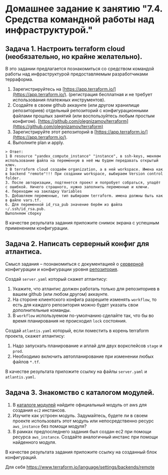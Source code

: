 # Домашнее задание к занятию "7.4. Средства командной работы над инфраструктурой."

## Задача 1. Настроить terraform cloud (необязательно, но крайне желательно).

В это задании предлагается познакомиться со средством командой работы над инфраструктурой предоставляемым
разработчиками терраформа.

1. Зарегистрируйтесь на [https://app.terraform.io/](https://app.terraform.io/).  (регистрация бесплатная и не требует использования платежных инструментов).
2. Создайте в своем github аккаунте (или другом хранилище репозиториев) отдельный репозиторий с
   конфигурационными файлами прошлых занятий (или воспользуйтесь любым простым конфигом).
   [https://github.com/olegnizamov/terraform](https://github.com/olegnizamov/terraform)
3. Зарегистрируйте этот репозиторий в [https://app.terraform.io/](https://app.terraform.io/).
4. Выполните plan и apply.

```
> Ответ:
1 В resource "yandex_compute_instance" "instance", в ssh-keys, меняем использование файла на переменную в неё мы будем передавать открытый ключ.
2 В terraform cloud создаём organization, а в ней workspace. Имена как в backend "remote"!!! При создании workspace, выбираем Version control folder.
3. После авторизации, подтянется проект и попробует собраться, упадёт с ошибкой. Ничего страшного, нужно заполнить переменные и ключи. 
4. Переходим на закладку Variables
5. Добавляем переменные, тип выбираем terraform. имена должны быть как в файле vars.tf. 
6. Для переменной id_rsa_pub значение берём из файла ~/.ssh/id_rsa.pub.
Выполняем сборку
```


В качестве результата задания приложите снимок экрана с успешным применением конфигурации.

## Задача 2. Написать серверный конфиг для атлантиса.

Смысл задания – познакомиться с документацией
о [серверной](https://www.runatlantis.io/docs/server-side-repo-config.html) конфигурации и конфигурации уровня
[репозитория](https://www.runatlantis.io/docs/repo-level-atlantis-yaml.html).

Создай `server.yaml` который скажет атлантису:
1. Укажите, что атлантис должен работать только для репозиториев в вашем github (или любом другом) аккаунте.
1. На стороне клиентского конфига разрешите изменять `workflow`, то есть для каждого репозитория можно
   будет указать свои дополнительные команды.
1. В `workflow` используемом по-умолчанию сделайте так, что бы во время планирования не происходил `lock` состояния.

Создай `atlantis.yaml` который, если поместить в корень terraform проекта, скажет атлантису:
1. Надо запускать планирование и аплай для двух воркспейсов `stage` и `prod`.
1. Необходимо включить автопланирование при изменении любых файлов `*.tf`.

В качестве результата приложите ссылку на файлы `server.yaml` и `atlantis.yaml`.

## Задача 3. Знакомство с каталогом модулей.

1. В [каталоге модулей](https://registry.terraform.io/browse/modules) найдите официальный модуль от aws для создания
   `ec2` инстансов.
2. Изучите как устроен модуль. Задумайтесь, будете ли в своем проекте использовать этот модуль или непосредственно
   ресурс `aws_instance` без помощи модуля?
3. В рамках предпоследнего задания был создан ec2 при помощи ресурса `aws_instance`.
   Создайте аналогичный инстанс при помощи найденного модуля.

В качестве результата задания приложите ссылку на созданный блок конфигураций.

Для себя
https://www.terraform.io/language/settings/backends/remote
